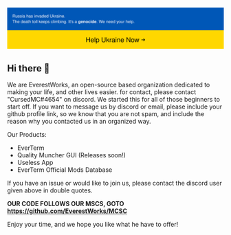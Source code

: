 
[![Stand With Ukraine](https://raw.githubusercontent.com/vshymanskyy/StandWithUkraine/main/banner2-direct.svg)](https://vshymanskyy.github.io/StandWithUkraine)

## Hi there 👋

We are EverestWorks, an open-source based organization dedicated to making your life, and other lives easier. for contact, please contact "CursedMC#4654" on discord.
We started this for all of those beginners to start off.
If you want to message us by discord or email, please include your github profile link, so we know that you are not spam, and include the reason why you contacted us in an organized way.

Our Products:
- EverTerm
- Quality Muncher GUI (Releases soon!)
- Useless App
- EverTerm Official Mods Database


If you have an issue or would like to join us, please contact the discord user given above in double quotes.

**OUR CODE FOLLOWS OUR MSCS, GOTO https://github.com/EverestWorks/MCSC**

Enjoy your time, and we hope you like what he have to offer!
